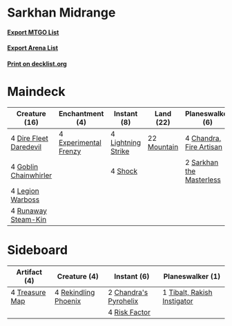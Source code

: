 # Sarkhan Midrange

#### [Export MTGO List](../collection/Sarkhan%20Midrange/Sarkhan%20Midrange.txt)
#### [Export Arena List](../collection/Sarkhan%20Midrange/Sarkhan%20Midrange_arena.txt)
#### [Print on decklist.org](http://decklist.org/?deckmain=4%09Chandra,%20Fire%20Artisan%0A4%09Dire%20Fleet%20Daredevil%0A4%09Experimental%20Frenzy%0A4%09Goblin%20Chainwhirler%0A4%09Lava%20Coil%0A4%09Legion%20Warboss%0A4%09Lightning%20Strike%0A22%09Mountain%0A4%09Runaway%20Steam-Kin%0A2%09Sarkhan%20the%20Masterless%0A4%09Shock&deckside=2%09Chandra's%20Pyrohelix%0A4%09Rekindling%20Phoenix%0A4%09Risk%20Factor%0A1%09Tibalt,%20Rakish%20Instigator%0A4%09Treasure%20Map)
# Maindeck

|                                          Creature (16)                                          |                                        Enchantment (4)                                         |                                         Instant (8)                                         |                                      Land (22)                                       |                                         Planeswalker (6)                                          |                                     Sorcery (4)                                      |
|-------------------------------------------------------------------------------------------------|------------------------------------------------------------------------------------------------|---------------------------------------------------------------------------------------------|--------------------------------------------------------------------------------------|---------------------------------------------------------------------------------------------------|--------------------------------------------------------------------------------------|
|4 [Dire Fleet Daredevil](http://gatherer.wizards.com/Pages/Card/Details.aspx?multiverseid=439756)|4 [Experimental Frenzy](http://gatherer.wizards.com/Pages/Card/Details.aspx?multiverseid=452849)|4 [Lightning Strike](http://gatherer.wizards.com/Pages/Card/Details.aspx?multiverseid=383299)|22 [Mountain](http://gatherer.wizards.com/Pages/Card/Details.aspx?multiverseid=439859)|4 [Chandra, Fire Artisan](http://gatherer.wizards.com/Pages/Card/Details.aspx?multiverseid=461046) |4 [Lava Coil](http://gatherer.wizards.com/Pages/Card/Details.aspx?multiverseid=452858)|
|4 [Goblin Chainwhirler](http://gatherer.wizards.com/Pages/Card/Details.aspx?multiverseid=443017) |                                                                                                |4 [Shock](http://gatherer.wizards.com/Pages/Card/Details.aspx?multiverseid=129732)           |                                                                                      |2 [Sarkhan the Masterless](http://gatherer.wizards.com/Pages/Card/Details.aspx?multiverseid=461070)|                                                                                      |
|4 [Legion Warboss](http://gatherer.wizards.com/Pages/Card/Details.aspx?multiverseid=452859)      |                                                                                                |                                                                                             |                                                                                      |                                                                                                   |                                                                                      |
|4 [Runaway Steam-Kin](http://gatherer.wizards.com/Pages/Card/Details.aspx?multiverseid=452865)   |                                                                                                |                                                                                             |                                                                                      |                                                                                                   |                                                                                      |


# Sideboard

|                                      Artifact (4)                                       |                                         Creature (4)                                          |                                          Instant (6)                                           |                                           Planeswalker (1)                                           |
|-----------------------------------------------------------------------------------------|-----------------------------------------------------------------------------------------------|------------------------------------------------------------------------------------------------|------------------------------------------------------------------------------------------------------|
|4 [Treasure Map](http://gatherer.wizards.com/Pages/Card/Details.aspx?multiverseid=435410)|4 [Rekindling Phoenix](http://gatherer.wizards.com/Pages/Card/Details.aspx?multiverseid=439768)|2 [Chandra's Pyrohelix](http://gatherer.wizards.com/Pages/Card/Details.aspx?multiverseid=417684)|1 [Tibalt, Rakish Instigator](http://gatherer.wizards.com/Pages/Card/Details.aspx?multiverseid=461073)|
|                                                                                         |                                                                                               |4 [Risk Factor](http://gatherer.wizards.com/Pages/Card/Details.aspx?multiverseid=452863)        |                                                                                                      |

